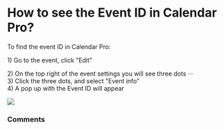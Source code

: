 # How to see the Event ID in Calendar Pro?

<p class="no-margin">To find the event ID in Calendar Pro:<br></p>
<p class="no-margin"></p>
<p class="no-margin">1) Go to the event, click "Edit"</p>
<p class="no-margin"></p>
<p class="no-margin">2) On the top right of the event settings you will see three dots ···<br>3) Click the three dots, and select "Event info"<br>4) A pop up with the Event ID will appear<br></p>
<p class="no-margin"></p>
<div class="intercom-container"><img src="https://teams-pro.intercom-attachments-1.com/i/o/664841128/01d0ef00b8ffe05a09288443/how_to_see_the_event_id_in_calendar_pro.gif"></div>

### Comments

<Comments />